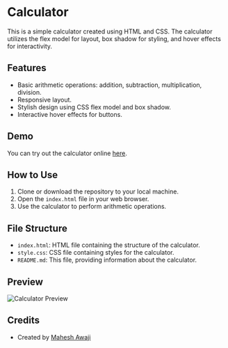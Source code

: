 # Calculator

This is a simple calculator created using HTML and CSS. The calculator utilizes the flex model for layout, box shadow for styling, and hover effects for interactivity.

## Features

- Basic arithmetic operations: addition, subtraction, multiplication, division.
- Responsive layout.
- Stylish design using CSS flex model and box shadow.
- Interactive hover effects for buttons.

## Demo

You can try out the calculator online [here](https://mahesh-awaji-calculator.netlify.app/).

## How to Use

1. Clone or download the repository to your local machine.
2. Open the `index.html` file in your web browser.
3. Use the calculator to perform arithmetic operations.

## File Structure

- `index.html`: HTML file containing the structure of the calculator.
- `style.css`: CSS file containing styles for the calculator.
- `README.md`: This file, providing information about the calculator.

## Preview

![Calculator Preview](preview.png)

## Credits

- Created by [Mahesh Awaji](https://github.com/YourGitHubUsername)


